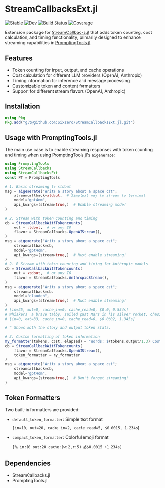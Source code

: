 # StreamCallbacksExt.jl

[![Stable](https://img.shields.io/badge/docs-stable-blue.svg)](https://SixZero.github.io/StreamCallbacksExt.jl/stable)
[![Dev](https://img.shields.io/badge/docs-dev-blue.svg)](https://SixZero.github.io/StreamCallbacksExt.jl/dev)
[![Build Status](https://github.com/SixZero/StreamCallbacksExt.jl/workflows/CI/badge.svg)](https://github.com/SixZero/StreamCallbacksExt.jl/actions)
[![Coverage](https://codecov.io/gh/SixZero/StreamCallbacksExt.jl/branch/master/graph/badge.svg)](https://codecov.io/gh/SixZero/StreamCallbacksExt.jl)

Extension package for [StreamCallbacks.jl](https://github.com/svilupp/StreamCallbacks.jl) that adds token counting, cost calculation, and timing functionality, primarily designed to enhance streaming capabilities in [PromptingTools.jl](https://github.com/svilupp/PromptingTools.jl).

## Features

- Token counting for input, output, and cache operations
- Cost calculation for different LLM providers (OpenAI, Anthropic)
- Timing information for inference and message processing
- Customizable token and content formatters
- Support for different stream flavors (OpenAI, Anthropic)

## Installation

```julia
using Pkg
Pkg.add("git@github.com:Sixzero/StreamCallbacksExt.jl.git")
```

## Usage with PromptingTools.jl

The main use case is to enable streaming responses with token counting and timing when using PromptingTools.jl's `aigenerate`:
```julia
using PromptingTools
using StreamCallbacks
using StreamCallbacksExt
const PT = PromptingTools

# 1. Basic streaming to stdout
msg = aigenerate("Write a story about a space cat"; 
    streamcallback=stdout,  # Simplest way to stream to terminal
    model="gpt4om",
    api_kwargs=(stream=true,)  # Enable streaming mode!
)

# 2. Stream with token counting and timing
cb = StreamCallbackWithTokencounts(
    out = stdout,  # or any IO
    flavor = StreamCallbacks.OpenAIStream(),
)
msg = aigenerate("Write a story about a space cat";
    streamcallback=cb,
    model="gpt4om",
    api_kwargs=(stream=true,)  # Must enable streaming!
)
# 2. B Stream with token counting and timing for Anthropic models
cb = StreamCallbackWithTokencounts(
    out = stdout,  # or any IO
    flavor = StreamCallbacks.AnthropicStream(),
)
msg = aigenerate("Write a story about a space cat";
    streamcallback=cb,
    model="claudeh",
    api_kwargs=(stream=true,)  # Must enable streaming!
)
# [in=25, out=0, cache_in=0, cache_read=0, $0.0, 0.554s]
# Whiskers, a brave tabby, sailed past Mars in his silver rocket, chasing cosmic mice and dreaming of tuna asteroids.
# [in=0, out=33, cache_in=0, cache_read=0, $0.0002, 1.345s]

# ^ Shows both the story and output token stats.

# 3. Custom formatting of token information
my_formatter(tokens, cost, elapsed) = "Words: $(tokens.output/1.3) Cost: \$$(round(cost; digits=4))"
cb = StreamCallbackWithTokencounts(
    flavor = StreamCallbacks.OpenAIStream(),
    token_formatter = my_formatter
)
msg = aigenerate("Write a story about a space cat"; 
    streamcallback=cb,
    model="gpt4om",
    api_kwargs=(stream=true,)  # Don't forget streaming!
)
```

## Token Formatters

Two built-in formatters are provided:

- `default_token_formatter`: Simple text format
  ```
  [in=10, out=20, cache_in=2, cache_read=5, $0.0015, 1.234s]
  ```

- `compact_token_formatter`: Colorful emoji format
  ```
  [🔤 in:10 out:20 cache:(w:2,r:5) 💰$0.0015 ⚡️1.234s]
  ```

## Dependencies

- StreamCallbacks.jl
- PromptingTools.jl